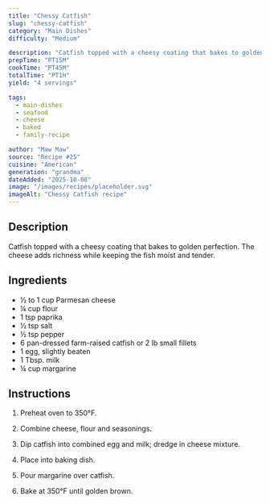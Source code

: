 ```yaml
---
title: "Chessy Catfish"
slug: "chessy-catfish"
category: "Main Dishes"
difficulty: "Medium"

description: "Catfish topped with a cheesy coating that bakes to golden perfection. The cheese adds richness while keeping the fish moist and tender."
prepTime: "PT15M"
cookTime: "PT45M"
totalTime: "PT1H"
yield: "4 servings"

tags:
  - main-dishes
  - seafood
  - cheese
  - baked
  - family-recipe

author: "Maw Maw"
source: "Recipe #25"
cuisine: "American"
generation: "grandma"
dateAdded: "2025-10-08"
image: "/images/recipes/placeholder.svg"
imageAlt: "Chessy Catfish recipe"
---
```


## Description

Catfish topped with a cheesy coating that bakes to golden perfection. The cheese adds richness while keeping the fish moist and tender.

## Ingredients

- ½ to 1 cup Parmesan cheese
- ¼ cup flour
- 1 tsp paprika
- ½ tsp salt
- ½ tsp pepper
- 6 pan-dressed farm-raised catfish or 2 lb small fillets
- 1 egg, slightly beaten
- 1 Tbsp. milk
- ¼ cup margarine

## Instructions

1. Preheat oven to 350°F.

2. Combine cheese, flour and seasonings.

3. Dip catfish into combined egg and milk; dredge in cheese mixture.

4. Place into baking dish.

5. Pour margarine over catfish.

6. Bake at 350°F until golden brown.
